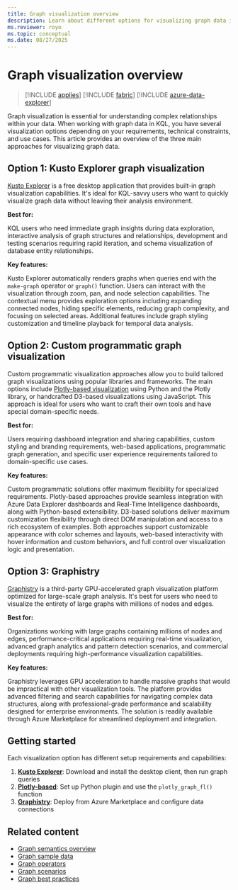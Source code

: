 ```yaml
---
title: Graph visualization overview
description: Learn about different options for visualizing graph data in KQL, including Kusto Explorer, Plotly-based visualizations, and Graphistry.
ms.reviewer: royo
ms.topic: conceptual
ms.date: 08/27/2025
---
```


# Graph visualization overview

> [!INCLUDE [applies](../includes/applies-to-version/applies.md)] [!INCLUDE [fabric](../includes/applies-to-version/fabric.md)] [!INCLUDE [azure-data-explorer](../includes/applies-to-version/azure-data-explorer.md)]

Graph visualization is essential for understanding complex relationships within your data. When working with graph data in KQL, you have several visualization options depending on your requirements, technical constraints, and use cases. This article provides an overview of the three main approaches for visualizing graph data.

## Option 1: Kusto Explorer graph visualization

[Kusto Explorer](graph-visualization-kusto-explorer.md) is a free desktop application that provides built-in graph visualization capabilities. It's ideal for KQL-savvy users who want to quickly visualize graph data without leaving their analysis environment.

**Best for:**

KQL users who need immediate graph insights during data exploration, interactive analysis of graph structures and relationships, development and testing scenarios requiring rapid iteration, and schema visualization of database entity relationships.

**Key features:**

Kusto Explorer automatically renders graphs when queries end with the `make-graph` operator or `graph()` function. Users can interact with the visualization through zoom, pan, and node selection capabilities. The contextual menu provides exploration options including expanding connected nodes, hiding specific elements, reducing graph complexity, and focusing on selected areas. Additional features include graph styling customization and timeline playback for temporal data analysis.

## Option 2: Custom programmatic graph visualization

Custom programmatic visualization approaches allow you to build tailored graph visualizations using popular libraries and frameworks. The main options include [Plotly-based visualization](graph-visualization-plotly.md) using Python and the Plotly library, or handcrafted D3-based visualizations using JavaScript. This approach is ideal for users who want to craft their own tools and have special domain-specific needs.

**Best for:**

Users requiring dashboard integration and sharing capabilities, custom styling and branding requirements, web-based applications, programmatic graph generation, and specific user experience requirements tailored to domain-specific use cases.

**Key features:**

Custom programmatic solutions offer maximum flexibility for specialized requirements. Plotly-based approaches provide seamless integration with Azure Data Explorer dashboards and Real-Time Intelligence dashboards, along with Python-based extensibility. D3-based solutions deliver maximum customization flexibility through direct DOM manipulation and access to a rich ecosystem of examples. Both approaches support customizable appearance with color schemes and layouts, web-based interactivity with hover information and custom behaviors, and full control over visualization logic and presentation.

## Option 3: Graphistry

[Graphistry](graph-visualization-graphistry.md) is a third-party GPU-accelerated graph visualization platform optimized for large-scale graph analysis. It's best for users who need to visualize the entirety of large graphs with millions of nodes and edges.

**Best for:**

Organizations working with large graphs containing millions of nodes and edges, performance-critical applications requiring real-time visualization, advanced graph analytics and pattern detection scenarios, and commercial deployments requiring high-performance visualization capabilities.

**Key features:**

Graphistry leverages GPU acceleration to handle massive graphs that would be impractical with other visualization tools. The platform provides advanced filtering and search capabilities for navigating complex data structures, along with professional-grade performance and scalability designed for enterprise environments. The solution is readily available through Azure Marketplace for streamlined deployment and integration.

## Getting started

Each visualization option has different setup requirements and capabilities:

1. **[Kusto Explorer](graph-visualization-kusto-explorer.md)**: Download and install the desktop client, then run graph queries
2. **[Plotly-based](graph-visualization-plotly.md)**: Set up Python plugin and use the `plotly_graph_fl()` function
3. **[Graphistry](graph-visualization-graphistry.md)**: Deploy from Azure Marketplace and configure data connections

## Related content

- [Graph semantics overview](graph-semantics-overview.md)
- [Graph sample data](graph-sample-data.md)
- [Graph operators](graph-operators.md)
- [Graph scenarios](graph-scenarios.md)
- [Graph best practices](graph-best-practices.md)
